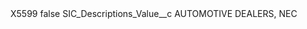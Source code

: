 <?xml version="1.0" encoding="UTF-8"?>
<CustomMetadata xmlns="http://soap.sforce.com/2006/04/metadata" xmlns:xsi="http://www.w3.org/2001/XMLSchema-instance" xmlns:xsd="http://www.w3.org/2001/XMLSchema">
    <label>X5599</label>
    <protected>false</protected>
    <values>
        <field>SIC_Descriptions_Value__c</field>
        <value xsi:type="xsd:string">AUTOMOTIVE DEALERS, NEC</value>
    </values>
</CustomMetadata>
